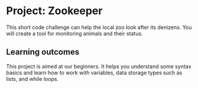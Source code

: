 
# Project: Zookeeper

This short code challenge can help the local zoo look after its denizens. You will create a tool for monitoring animals and their status.



## Learning outcomes

This project is aimed at our beginners. It helps you understand some syntax basics and learn how to work with variables, data storage types such as lists, and while loops.
